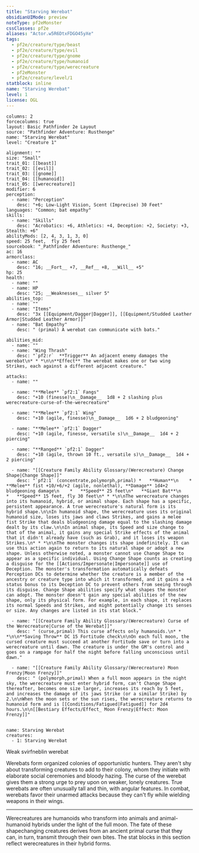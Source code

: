 ```yaml
---
title: "Starving Werebat"
obsidianUIMode: preview
noteType: pf2eMonster
cssClasses: pf2e
aliases: "Actor.w5R6DtxFDGO45yXe" 
tags:
  - pf2e/creature/type/beast
  - pf2e/creature/type/evil
  - pf2e/creature/type/gnome
  - pf2e/creature/type/humanoid
  - pf2e/creature/type/werecreature
  - pf2eMonster
  - pf2e/creature/level/1
statblock: inline
name: "Starving Werebat"
level: 1
license: OGL
---
```


```statblock
columns: 2
forcecolumns: true
layout: Basic Pathfinder 2e Layout
source: "Pathfinder Adventure: Rusthenge"
name: "Starving Werebat"
level: "Creature 1"

alignment: ""
size: "Small"
trait_01: [[beast]]
trait_02: [[evil]]
trait_03: [[gnome]]
trait_04: [[humanoid]]
trait_05: [[werecreature]]
modifier: 6
perception:
  - name: "Perception"
    desc: "+6; Low-Light Vision, Scent (Imprecise) 30 Feet"
languages: "Common; bat empathy"
skills:
  - name: "Skills"
    desc: "Acrobatics: +6, Athletics: +4, Deception: +2, Society: +3, Stealth: +6"
abilityMods: [2, 4, 3, 1, 3, 0]
speed: 25 feet,  fly 25 feet
sourcebook: "_Pathfinder Adventure: Rusthenge_"
ac: 16
armorclass:
  - name: AC
    desc: "16; __Fort__ +7, __Ref__ +8, __Will__ +5"
hp: 25
health:
  - name: ""
  - name: HP
    desc: "25; __Weaknesses__ silver 5"
abilities_top:
  - name: ""
  - name: "Items"
    desc: "3x [[Equipment/Dagger|Dagger]], [[Equipment/Studded Leather Armor|Studded Leather Armor]]"
  - name: "Bat Empathy"
    desc: " (primal) A werebat can communicate with bats."

abilities_mid:
  - name: ""
  - name: "Wing Thrash"
    desc: "`pf2:r`  **Trigger** An adjacent enemy damages the werebat\n* * *\n\n**Effect** The werebat makes one or two wing Strikes, each against a different adjacent creature."

attacks:
  - name: ""

  - name: "**Melee** `pf2:1` Fangs"
    desc: "+10 (finesse)\n__Damage__  1d8 + 2 slashing plus werecreature-curse-of-the-werecreature"

  - name: "**Melee** `pf2:1` Wing"
    desc: "+10 (agile, finesse)\n__Damage__  1d6 + 2 bludgeoning"

  - name: "**Melee** `pf2:1` Dagger"
    desc: "+10 (agile, finesse, versatile s)\n__Damage__  1d4 + 2 piercing"

  - name: "**Ranged** `pf2:1` Dagger"
    desc: "+10 (agile, thrown 10 ft., versatile s)\n__Damage__  1d4 + 2 piercing"

  - name: "[[Creature Family Ability Glossary/(Werecreature) Change Shape|Change Shape]]"
    desc: "`pf2:1` (concentrate,polymorph,primal) *   **Human**\n    *   **Melee** fist +10/+6/+2 (agile, nonlethal), **Damage** 1d4+2 bludgeoning damage\n    *   **Speed** 25 feet\n*   **Giant Bat**\n    *   **Speed** 15 feet, fly 30 feet\n* * *\n\nThe werecreature changes into its humanoid, hybrid, or animal shape. Each shape has a specific, persistent appearance. A true werecreature's natural form is its hybrid shape.\n\nIn humanoid shape, the werecreature uses its original humanoid size, loses its jaws and claws Strikes, and gains a melee fist Strike that deals bludgeoning damage equal to the slashing damage dealt by its claw.\n\nIn animal shape, its Speed and size change to that of the animal, it gains any special Strike effects of the animal that it didn't already have (such as Grab), and it loses its weapon Strikes.\n* * *\n\nThe monster changes its shape indefinitely. It can use this action again to return to its natural shape or adopt a new shape. Unless otherwise noted, a monster cannot use Change Shape to appear as a specific individual. Using Change Shape counts as creating a disguise for the [[Actions/Impersonate|Impersonate]] use of Deception. The monster's transformation automatically defeats Perception DCs to determine whether the creature is a member of the ancestry or creature type into which it transformed, and it gains a +4 status bonus to its Deception DC to prevent others from seeing through its disguise. Change Shape abilities specify what shapes the monster can adopt. The monster doesn't gain any special abilities of the new shape, only its physical form. For example, in each shape, it replaces its normal Speeds and Strikes, and might potentially change its senses or size. Any changes are listed in its stat block."

  - name: "[[Creature Family Ability Glossary/(Werecreature) Curse of the Werecreature|Curse of the Werebat]]"
    desc: " (curse,primal) This curse affects only humanoids.\n* * *\n\n**Saving Throw** DC 15 Fortitude check\n\nOn each full moon, the cursed creature must succeed at another Fortitude save or turn into a werecreature until dawn. The creature is under the GM's control and goes on a rampage for half the night before falling unconscious until dawn."

  - name: "[[Creature Family Ability Glossary/(Werecreature) Moon Frenzy|Moon Frenzy]]"
    desc: " (polymorph,primal) When a full moon appears in the night sky, the werecreature must enter hybrid form, can't Change Shape thereafter, becomes one size larger, increases its reach by 5 feet, and increases the damage of its jaws Strike (or a similar Strike) by 2.\n\nWhen the moon sets or the sun rises, the werecreature returns to humanoid form and is [[Conditions/Fatigued|Fatigued]] for 2d4 hours.\n\n[[Bestiary Effects/Effect_ Moon Frenzy|Effect: Moon Frenzy]]"
 
```

```encounter-table
name: Starving Werebat
creatures:
  - 1: Starving Werebat
```


Weak svirfneblin werebat

Werebats form organized colonies of opportunistic hunters. They aren't shy about transforming creatures to add to their colony, whom they initiate with elaborate social ceremonies and bloody hazing. The curse of the werebat gives them a strong urge to prey upon on weaker, lonely creatures. True werebats are often unusually tall and thin, with angular features. In combat, werebats favor their unarmed attacks because they can't fly while wielding weapons in their wings.

* * *

Werecreatures are humanoids who transform into animals and animal-humanoid hybrids under the light of the full moon. The fate of these shapechanging creatures derives from an ancient primal curse that they can, in turn, transmit through their own bites. The stat blocks in this section reflect werecreatures in their hybrid forms.
